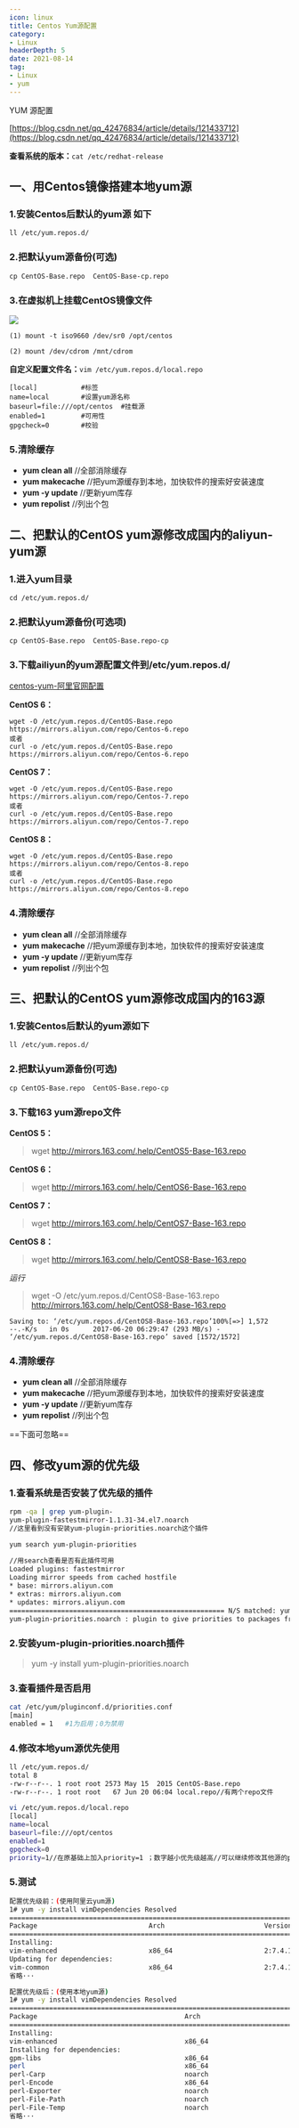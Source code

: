 ```yaml
---
icon: linux
title: Centos Yum源配置
category: 
- Linux
headerDepth: 5
date: 2021-08-14
tag:
- Linux
- yum
---
```


YUM 源配置

<!-- more -->

[https://blog.csdn.net/qq_42476834/article/details/121433712](https://blog.csdn.net/qq_42476834/article/details/121433712)

**查看系统的版本：**`cat /etc/redhat-release`

## 一、用Centos镜像搭建本地yum源

### 1.安装Centos后默认的yum源 如下

```shell
ll /etc/yum.repos.d/
```

### 2.把默认yum源备份(可选)

```shell
cp CentOS-Base.repo  CentOS-Base-cp.repo
```

### 3.在虚拟机上挂载CentOS镜像文件

![](./yum-repo.assets/true-image-20220909192114370.png)

```shell
(1) mount -t iso9660 /dev/sr0 /opt/centos

(2) mount /dev/cdrom /mnt/cdrom
```

**自定义配置文件名：**`vim /etc/yum.repos.d/local.repo`

```shell
[local]           #标签
name=local        #设置yum源名称
baseurl=file:///opt/centos  #挂载源
enabled=1         #可用性
gpgcheck=0        #校验
```

### 5.清除缓存

- **yum clean all**         //全部消除缓存
- **yum makecache**          //把yum源缓存到本地，加快软件的搜索好安装速度
- **yum -y update**          //更新yum库存
- **yum repolist**           //列出个包

## 二、把默认的CentOS yum源修改成国内的aliyun-yum源

### 1.进入yum目录

```shell
cd /etc/yum.repos.d/
```

### 2.把默认yum源备份(可选项)

```shell
cp CentOS-Base.repo  CentOS-Base.repo-cp
```

### 3.下载ailiyun的yum源配置文件到/etc/yum.repos.d/

[centos-yum-阿里官网配置](https://developer.aliyun.com/mirror/centos?spm=a2c6h.13651102.0.0.613b1b11Q4GiOU)

**CentOS 6：**

```shell
wget -O /etc/yum.repos.d/CentOS-Base.repo https://mirrors.aliyun.com/repo/Centos-6.repo
或者
curl -o /etc/yum.repos.d/CentOS-Base.repo https://mirrors.aliyun.com/repo/Centos-6.repo
```

**CentOS 7：**

```shell
wget -O /etc/yum.repos.d/CentOS-Base.repo https://mirrors.aliyun.com/repo/Centos-7.repo
或者
curl -o /etc/yum.repos.d/CentOS-Base.repo https://mirrors.aliyun.com/repo/Centos-7.repo
```

**CentOS 8：**

```shell
wget -O /etc/yum.repos.d/CentOS-Base.repo https://mirrors.aliyun.com/repo/Centos-8.repo
或者
curl -o /etc/yum.repos.d/CentOS-Base.repo https://mirrors.aliyun.com/repo/Centos-8.repo
```

### 4.清除缓存

- **yum clean all**         //全部消除缓存
- **yum makecache**          //把yum源缓存到本地，加快软件的搜索好安装速度
- **yum -y update**          //更新yum库存
- **yum repolist**           //列出个包

## 三、把默认的CentOS yum源修改成国内的163源

### 1.安装Centos后默认的yum源如下

```shell
ll /etc/yum.repos.d/
```

### 2.把默认yum源备份(可选)

```shell
cp CentOS-Base.repo  CentOS-Base.repo-cp
```

### 3.下载163 yum源repo文件

**CentOS 5：**

> wget http://mirrors.163.com/.help/CentOS5-Base-163.repo

**CentOS 6：**

> wget http://mirrors.163.com/.help/CentOS6-Base-163.repo

**CentOS 7：**

> wget http://mirrors.163.com/.help/CentOS7-Base-163.repo

**CentOS 8：**

> wget http://mirrors.163.com/.help/CentOS8-Base-163.repo

*运行*

> wget -O /etc/yum.repos.d/CentOS8-Base-163.repo http://mirrors.163.com/.help/CentOS8-Base-163.repo

```shell
Saving to: ‘/etc/yum.repos.d/CentOS8-Base-163.repo’100%[=>] 1,572       --.-K/s   in 0s      2017-06-20 06:29:47 (293 MB/s) - ‘/etc/yum.repos.d/CentOS8-Base-163.repo’ saved [1572/1572]
```

### 4.清除缓存

- **yum clean all**         //全部消除缓存
- **yum makecache**          //把yum源缓存到本地，加快软件的搜索好安装速度
- **yum -y update**          //更新yum库存
- **yum repolist**           //列出个包

==下面可忽略==

## 四、修改yum源的优先级

### 1.查看系统是否安装了优先级的插件

```bash
rpm -qa | grep yum-plugin-
yum-plugin-fastestmirror-1.1.31-34.el7.noarch        
//这里看到没有安装yum-plugin-priorities.noarch这个插件

yum search yum-plugin-priorities  
      
//用search查看是否有此插件可用
Loaded plugins: fastestmirror
Loading mirror speeds from cached hostfile
* base: mirrors.aliyun.com
* extras: mirrors.aliyun.com
* updates: mirrors.aliyun.com
====================================================== N/S matched: yum-plugin-priorities =======================================================
yum-plugin-priorities.noarch : plugin to give priorities to packages from different repos
```

### 2.安装yum-plugin-priorities.noarch插件

>yum -y install yum-plugin-priorities.noarch

### 3.查看插件是否启用

```bash
cat /etc/yum/pluginconf.d/priorities.conf
[main]
enabled = 1   #1为启用；0为禁用
```

### 4.修改本地yum源优先使用

```bash
ll /etc/yum.repos.d/
total 8
-rw-r--r--. 1 root root 2573 May 15  2015 CentOS-Base.repo
-rw-r--r--. 1 root root   67 Jun 20 06:04 local.repo//有两个repo文件

vi /etc/yum.repos.d/local.repo
[local]
name=local
baseurl=file:///opt/centos
enabled=1
gpgcheck=0
priority=1//在原基础上加入priority=1 ；数字越小优先级越高//可以继续修改其他源的priority值，经测试仅配置本地源的优先级为priority=1就会优先使用本地源了
```

### 5.测试

```bash
配置优先级前：(使用阿里云yum源)
1# yum -y install vimDependencies Resolved
=================================================================================================================================================
Package                            Arch                         Version                                     Repository                     Size
=================================================================================================================================================
Installing:
vim-enhanced                       x86_64                       2:7.4.160-1.el7_3.1                         updates                       1.0 M
Updating for dependencies:
vim-common                         x86_64                       2:7.4.160-1.el7_3.1                         updates                       5.9 M
省略···
```

```bash
配置优先级后：(使用本地yum源)
1# yum -y install vimDependencies Resolved
=================================================================================================================================================
Package                                     Arch                        Version                                Repository                  Size
=================================================================================================================================================
Installing:
vim-enhanced                                x86_64                      2:7.4.160-1.el7                        local                      1.0 M
Installing for dependencies:
gpm-libs                                    x86_64                      1.20.7-5.el7                           local                       32 k
perl                                        x86_64                      4:5.16.3-286.el7                       local                      8.0 M
perl-Carp                                   noarch                      1.26-244.el7                           local                       19 k
perl-Encode                                 x86_64                      2.51-7.el7                             local                      1.5 M
perl-Exporter                               noarch                      5.68-3.el7                             local                       28 k
perl-File-Path                              noarch                      2.09-2.el7                             local                       26 k
perl-File-Temp                              noarch                      0.23.01-3.el7                          local                       56 k
省略···
```
